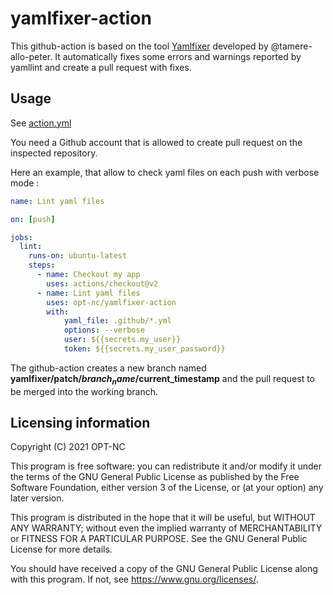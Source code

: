 # yamlfixer-action

This github-action is based on the tool [Yamlfixer](https://github.com/opt-nc/yamlfixer) developed by @tamere-allo-peter.
It automatically fixes some errors and warnings reported by yamllint and create a pull request with fixes.

## Usage

See [action.yml](action.yml)

You need a Github account that is allowed to create pull request on the inspected repository.

Here an example, that allow to check yaml files on each push with verbose mode :

```yaml
name: Lint yaml files

on: [push]

jobs:
  lint:
    runs-on: ubuntu-latest
    steps:
      - name: Checkout my app
        uses: actions/checkout@v2
      - name: Lint yaml files
        uses: opt-nc/yamlfixer-action
        with:
            yaml_file: .github/*.yml
            options: --verbose
            user: ${{secrets.my_user}}
            token: ${{secrets.my_user_password}}
```

The github-action creates a new branch named **yamlfixer/patch/$branch_name/$current_timestamp** and the pull request to be merged into the working branch.

## Licensing information

Copyright (C) 2021 OPT-NC

This program is free software: you can redistribute it and/or modify it under the terms of the GNU General Public License as published by the Free Software Foundation, either version 3 of the License, or (at your option) any later version.

This program is distributed in the hope that it will be useful, but WITHOUT ANY WARRANTY; without even the implied warranty of MERCHANTABILITY or FITNESS FOR A PARTICULAR PURPOSE. See the GNU General Public License for more details.

You should have received a copy of the GNU General Public License along with this program. If not, see https://www.gnu.org/licenses/.
